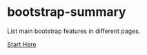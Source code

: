 # bootstrap-summary
List main bootstrap features in different pages.

[Start Here](https://yunzhiwei.github.io/bootstrap-summary/)
